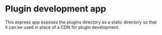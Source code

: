 # Plugin development app

This express app exposes the plugins directory as a static directory so that it can be used in place of a CDN for plugin development.